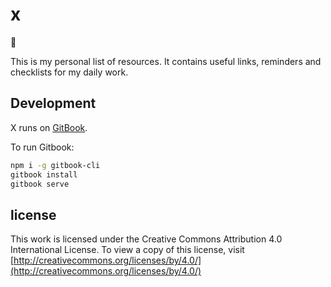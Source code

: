 # x

:tiger:

This is my personal list of resources. It contains useful links, reminders and
checklists for my daily work.

## Development

X runs on [GitBook](https://www.gitbook.com/).

To run Gitbook:
```sh
npm i -g gitbook-cli
gitbook install
gitbook serve
```

## license

This work is licensed under the Creative Commons Attribution 4.0 International
License.
To view a copy of this license, visit [http://creativecommons.org/licenses/by/4.0/](http://creativecommons.org/licenses/by/4.0/)
